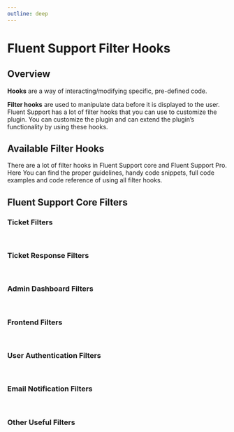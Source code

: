 ```yaml
---
outline: deep
---
```


# Fluent Support Filter Hooks

###

<Badge type="info" text="Fluent Support Core" /> <Badge type="tip" text="Intermediate" />

## Overview

[//]: # (what is hook?)
**Hooks** are a way of interacting/modifying specific, pre-defined code.

**Filter hooks** are used to manipulate data before it is displayed to the user.
Fluent Support has a lot of filter hooks that you can use to customize the plugin.
You can customize the plugin and can extend the plugin’s functionality by using these hooks.

## Available Filter Hooks

There are a lot of filter hooks in Fluent Support core and Fluent Support Pro.
Here You can find the proper guidelines, handy code snippets, full code examples and code reference of using all filter hooks.

## Fluent Support Core Filters

### Ticket Filters
<br />

<!--@include: ./_ticket_filters.md-->

### Ticket Response Filters
<br />

<!--@include: ./_ticket_response_filters.md-->

### Admin Dashboard Filters
<br />

<!--@include: ./_admin_dashboard_filters.md-->

### Frontend Filters
<br />

<!--@include: ./_frontend_filters.md-->

### User Authentication Filters
<br />

<!--@include: ./_user_authentication_filters.md-->

### Email Notification Filters
<br />

<!--@include: ./_email_notification_filters.md-->

### Other Useful Filters
<br />

<!--@include: ./_other_useful_filters.md-->
